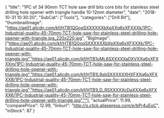 {
	"title": "1PC of 34 90mm TCT hole saw drill bits core bits for stainless steel drilling hole opener with triangle handle 10-12mm diameter",
	"date": "2018-10-31 10:30:20",
	"SubCat": ["Tools"],
	"categories": ["Drill Bit"],
	"thumbnailImage": "https://ae01.alicdn.com/kf/HTB1QGoqSXXXXXXbXpXXq6xXFXXXk/1PC-Industrial-quality-45-70mm-TCT-hole-saw-for-stainless-steel-drilling-hole-opener-with-triangle.jpg_220x220.jpg",
	"BigImage": ["https://ae01.alicdn.com/kf/HTB1QGoqSXXXXXXbXpXXq6xXFXXXk/1PC-Industrial-quality-45-70mm-TCT-hole-saw-for-stainless-steel-drilling-hole-opener-with-triangle.jpg","https://ae01.alicdn.com/kf/HTB1oML6SXXXXXaDXVXXq6xXFXXXm/1PC-Industrial-quality-45-70mm-TCT-hole-saw-for-stainless-steel-drilling-hole-opener-with-triangle.jpg","https://ae01.alicdn.com/kf/HTB1L9sbSXXXXXXHXFXXq6xXFXXXB/1PC-Industrial-quality-45-70mm-TCT-hole-saw-for-stainless-steel-drilling-hole-opener-with-triangle.jpg","https://ae01.alicdn.com/kf/HTB1LD_RSXXXXXcDaXXXq6xXFXXX6/1PC-Industrial-quality-45-70mm-TCT-hole-saw-for-stainless-steel-drilling-hole-opener-with-triangle.jpg",""],
	"actualPrice": 11.99,
	"comparePrice": 12.99,
	"linkurl": "http://s.click.aliexpress.com/e/bPr4uEoC",
	"inStock": 87
}
